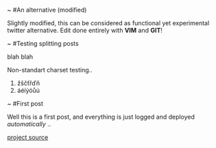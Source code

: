 ~
#An alternative (modified)

Slightly modified, this can be considered as functional yet experimental twitter alternative. Edit done entirely with __VIM__ and __GIT__!


~
#Testing splitting posts

blah blah

Non-standart charset testing..

1. žščťřďň
2. áéíýóůú

~
#First post

Well this is a first post, and everything is just logged and deployed *automatically* ..

[project source](https://github.com/K0F/www_upkeep)
